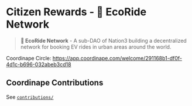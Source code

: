 # Citizen Rewards - 🌳 EcoRide Network

> **🌳 EcoRide Network** - A sub-DAO of Nation3 building a decentralized network for booking EV rides in urban areas around the world.

Coordinape Circle: https://app.coordinape.com/welcome/291168b1-df0f-4d1c-b696-032abeb3cd18

## Coordinape Contributions

See [`contributions/`](contributions/)
